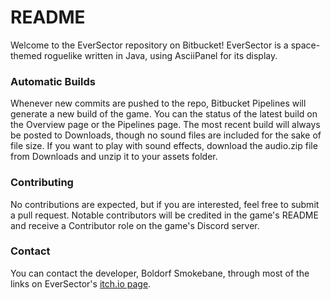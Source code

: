 # README #

Welcome to the EverSector repository on Bitbucket! EverSector is a space-themed roguelike written in Java, using AsciiPanel for its display.

### Automatic Builds ###

Whenever new commits are pushed to the repo, Bitbucket Pipelines will generate a new build of the game. You can the status of the latest build on the Overview page or the Pipelines page. The most recent build will always be posted to Downloads, though no sound files are included for the sake of file size. If you want to play with sound effects, download the audio.zip file from Downloads and unzip it to your assets folder.

### Contributing ###

No contributions are expected, but if you are interested, feel free to submit a pull request. Notable contributors will be credited in the game's README and receive a Contributor role on the game's Discord server.

### Contact ###

You can contact the developer, Boldorf Smokebane, through most of the links on EverSector's [itch.io page](https://boldorf.itch.io/eversector).
